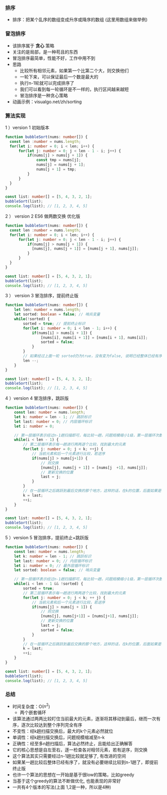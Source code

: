 ### 排序

- 排序：把某个乱序的数组变成升序或降序的数组 (这里用数组来做举例)

### 冒泡排序

- 该排序属于 **贪心** 策略
- 关注的是局部，是一种苟且的东西
- 冒泡排序最简单，性能不好，工作中用不到
- 思路
    * 比较所有相邻元素，如果第一个比第二个大，则交换他们
    * 一轮下来，可以保证最后一个数是最大的
    * 执行n-1轮就可以完成排序了
    * 我们可以看到每一轮循环是不一样的，执行区间越来越短
    * 冒泡排序是一种贪心策略
- 动画示例：visualgo.net/zh/sorting
### 算法实现

1 ）version 1 初始版本

```ts
function bubbleSort(nums: number[]) {
  const len :number = nums.length;
  for(let i: number = 0; i < len; i++) {
      for(let j: number = 0; j < len - 1 - i; j++) {
          if(nums[j] > nums[j + 1]) {
              const tmp = nums[j];
              nums[j] = nums[j + 1];
              nums[j + 1] = tmp;
          }
      }
  }
}

const list: number[] = [5, 4, 3, 2, 1];
bubbleSort(list);
console.log(list); // [1, 2, 3, 4, 5]
```

2 ） version 2 ES6 做两数交换 优化版

```ts
function bubbleSort(nums: number[]) {
  const len :number = nums.length;
  for(let i: number = 0; i < len; i++) {
      for(let j: number = 0; j < len - 1 - i; j++) {
          if(nums[j] > nums[j + 1]) {
            [nums[j], nums[j + 1]] = [nums[j + 1], nums[j]];
          }
      }
  }
}

const list: number[] = [5, 4, 3, 2, 1];
bubbleSort(list);
console.log(list); // [1, 2, 3, 4, 5]
```

3 ） version 3 冒泡排序，提前终止版

```ts
function bubbleSort(nums: number[]) {
    let len: number = nums.length;
    let sorted: boolean = false; // 哨兵变量
    while(!sorted) {
        sorted = true; // 提前终止标识
        for(let i: number = 0; i < len - 1; i++) {
            if(nums[i] > nums[i + 1]) {
                [nums[i], nums[i + 1]] = [nums[i + 1], nums[i]];
                sorted = false;
            }
        }
        // 如果经过上面一轮 sorted仍为true，没有变为false, 说明已经整体已经有序，可以提前终止了
        len --;
    }
}

const list: number[] = [5, 4, 3, 2, 1];
bubbleSort(list);
console.log(list); // [1, 2, 3, 4, 5]
```

4 ）version 4 冒泡排序，跳跃版

```ts
function bubbleSort(nums: number[]) {
    const len: number = nums.length;
    let k: number = len - 1; // 跳跃标识
    let last: number = 0; // 内层循环标识
    let i: number = 0;

    // 第一层循环表示经过n-1趟扫描即可，每比较一趟，问题规模缩小1级，第一层循环次数必须不变 n-1 次
    while(i < len - 1) {
        // 第二层循环表示每一趟进行两两逐个比较，找到最大的元素
        for(let j: number = 0; j < k; ++j) {
            // 当前元素和后一个元素进行比较，若逆序
            if(nums[j] > nums[j+1]) {
                // 则交换
                [nums[j], nums[j + 1]] = [nums[j  +1], nums[j]];
                // 更新交换的位置
                last = j;
            }
        }
        // 在一层循环之后跳跃到最后交换的那个地方，这样的话，在k的位置，后面如果是有序，就可以直接跳过了
        k = last;
        ++i;
    }
}

const list: number[] = [5, 4, 3, 2, 1];
bubbleSort(list);
console.log(list); // [1, 2, 3, 4, 5]
```

5 ）version 5 冒泡排序，提前终止+跳跃版

```ts
function bubbleSort(nums: number[]) {
    const len: number = nums.length;
    let k: number = len - 1; // 跳跃标识
    let last: number = 0; // 内层循环标识
    let i: number = 0; // 最外层循环标识
    let sorted: boolean = false; // 哨兵变量

    // 第一层循环表示经过n-1趟扫描即可，每比较一趟，问题规模缩小1级，第一层循环次数必须不变 n-1 次
    while(i < len - 1 && !sorted) {
        sorted = true;
        // 第二层循环表示每一趟进行两两逐个比较，找到最大的元素
        for(let j: number = 0; j < k; ++ j) {
            // 当前元素和后一个元素进行比较，若逆序
            if(nums[j] > nums[j + 1]) {
                // 则交换
                [nums[j], nums[j+1]] = [nums[j+1], nums[j]];
                // 更新交换的位置
                last = j;
                sorted = false;
            }
        }
        // 在一层循环之后跳跃到最后交换的那个地方，这样的话，在k的位置，后面如果是有序，就可以直接跳过了
        k = last;
        ++i;
    }
}

const list: number[] = [5, 4, 3, 2, 1];
bubbleSort(list);
console.log(list); // [1, 2, 3, 4, 5]
```

### 总结

- 时间复杂度：O($n^2$)
    * 两个嵌套循环
- 该算法通过两两比较盯住当前最大的元素，逐渐将其移动到最后，继而一次有序，逐次比较达到整个序列完全有序
- 不变性：经k趟扫描交换后，最大的k个元素必然就位
- 单调性：经k趟扫描交换后，问题规模缩减至n-k
- 正确性：经至多n趟扫描后，算法必然终止，且能给出正确解答
- 它的核心思想是自左至右，逐一检查各对相邻元素，若有逆序，则交换
- 这个算法其实只需要经过n-1趟比较就足够了, 有改进的空间
- 如果某一趟比较后整体已经有序了，就没有必要继续比较到n-1趟了，即提前终止版
- 也许一个算法的思想在一开始是基于很low的策略，比如greedy
- 当基于这个greedy的算法不断做优化, 也能表现的非常好
- 一共有4个版本的写法(上面 1,2是一种，所以是4种)